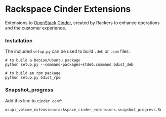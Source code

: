# Rackspace Cinder Extensions

Extensions to [OpenStack](http://www.openstack.org/) [Cinder](https://github.com/openstack/cinder),
created by Rackers to enhance operations and the customer experience.

### Installation

The included `setup.py` can be used to build `.deb` or `.rpm` files:

    # to build a Debian/Ubuntu package
    python setup.py --command-packages=stdeb.command bdist_deb

    # to build an rpm package
    python setup.py bdist_rpm

### Snapshot_progress

Add this line to `cinder.conf`:

    osapi_volume_extension=rackspace_cinder_extensions.snapshot_progress.Snapshot_progress


